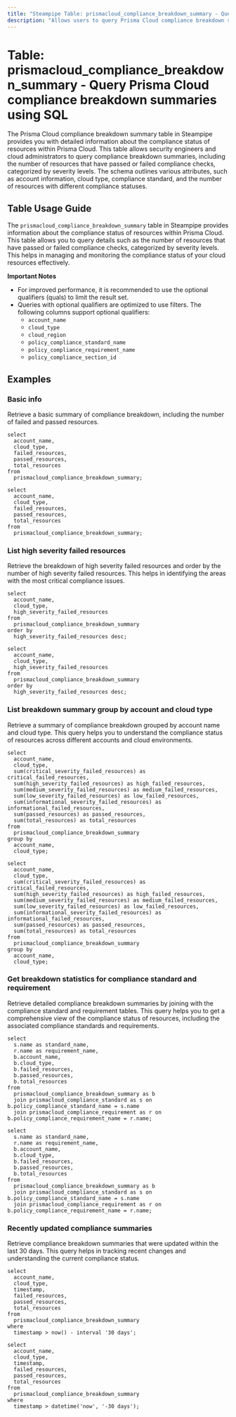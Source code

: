 ```yaml
---
title: "Steampipe Table: prismacloud_compliance_breakdown_summary - Query Prisma Cloud compliance breakdown summaries using SQL"
description: "Allows users to query Prisma Cloud compliance breakdown summaries. This table provides information about the compliance status of resources across different accounts, regions, and compliance standards."
---
```


# Table: prismacloud_compliance_breakdown_summary - Query Prisma Cloud compliance breakdown summaries using SQL

The Prisma Cloud compliance breakdown summary table in Steampipe provides you with detailed information about the compliance status of resources within Prisma Cloud. This table allows security engineers and cloud administrators to query compliance breakdown summaries, including the number of resources that have passed or failed compliance checks, categorized by severity levels. The schema outlines various attributes, such as account information, cloud type, compliance standard, and the number of resources with different compliance statuses.

## Table Usage Guide

The `prismacloud_compliance_breakdown_summary` table in Steampipe provides information about the compliance status of resources within Prisma Cloud. This table allows you to query details such as the number of resources that have passed or failed compliance checks, categorized by severity levels. This helps in managing and monitoring the compliance status of your cloud resources effectively.

**Important Notes**
- For improved performance, it is recommended to use the optional qualifiers (quals) to limit the result set.
- Queries with optional qualifiers are optimized to use filters. The following columns support optional qualifiers:
  - `account_name`
  - `cloud_type`
  - `cloud_region`
  - `policy_compliance_standard_name`
  - `policy_compliance_requirement_name`
  - `policy_compliance_section_id`

## Examples

### Basic info
Retrieve a basic summary of compliance breakdown, including the number of failed and passed resources.

```sql+postgres
select
  account_name,
  cloud_type,
  failed_resources,
  passed_resources,
  total_resources
from
  prismacloud_compliance_breakdown_summary;
```

```sql+sqlite
select
  account_name,
  cloud_type,
  failed_resources,
  passed_resources,
  total_resources
from
  prismacloud_compliance_breakdown_summary;
```

### List high severity failed resources
Retrieve the breakdown of high severity failed resources and order by the number of high severity failed resources. This helps in identifying the areas with the most critical compliance issues.

```sql+postgres
select
  account_name,
  cloud_type,
  high_severity_failed_resources
from
  prismacloud_compliance_breakdown_summary
order by
  high_severity_failed_resources desc;
```

```sql+sqlite
select
  account_name,
  cloud_type,
  high_severity_failed_resources
from
  prismacloud_compliance_breakdown_summary
order by
  high_severity_failed_resources desc;
```

### List breakdown summary group by account and cloud type
Retrieve a summary of compliance breakdown grouped by account name and cloud type. This query helps you to understand the compliance status of resources across different accounts and cloud environments.

```sql+postgres
select
  account_name,
  cloud_type,
  sum(critical_severity_failed_resources) as critical_failed_resources,
  sum(high_severity_failed_resources) as high_failed_resources,
  sum(medium_severity_failed_resources) as medium_failed_resources,
  sum(low_severity_failed_resources) as low_failed_resources,
  sum(informational_severity_failed_resources) as informational_failed_resources,
  sum(passed_resources) as passed_resources,
  sum(total_resources) as total_resources
from
  prismacloud_compliance_breakdown_summary
group by
  account_name,
  cloud_type;
```

```sql+sqlite
select
  account_name,
  cloud_type,
  sum(critical_severity_failed_resources) as critical_failed_resources,
  sum(high_severity_failed_resources) as high_failed_resources,
  sum(medium_severity_failed_resources) as medium_failed_resources,
  sum(low_severity_failed_resources) as low_failed_resources,
  sum(informational_severity_failed_resources) as informational_failed_resources,
  sum(passed_resources) as passed_resources,
  sum(total_resources) as total_resources
from
  prismacloud_compliance_breakdown_summary
group by
  account_name,
  cloud_type;
```

### Get breakdown statistics for compliance standard and requirement
Retrieve detailed compliance breakdown summaries by joining with the compliance standard and requirement tables. This query helps you to get a comprehensive view of the compliance status of resources, including the associated compliance standards and requirements.

```sql+postgres
select
  s.name as standard_name,
  r.name as requirement_name,
  b.account_name,
  b.cloud_type,
  b.failed_resources,
  b.passed_resources,
  b.total_resources
from
  prismacloud_compliance_breakdown_summary as b
  join prismacloud_compliance_standard as s on b.policy_compliance_standard_name = s.name
  join prismacloud_compliance_requirement as r on b.policy_compliance_requirement_name = r.name;
```

```sql+sqlite
select
  s.name as standard_name,
  r.name as requirement_name,
  b.account_name,
  b.cloud_type,
  b.failed_resources,
  b.passed_resources,
  b.total_resources
from
  prismacloud_compliance_breakdown_summary as b
  join prismacloud_compliance_standard as s on b.policy_compliance_standard_name = s.name
  join prismacloud_compliance_requirement as r on b.policy_compliance_requirement_name = r.name;
```

### Recently updated compliance summaries
Retrieve compliance breakdown summaries that were updated within the last 30 days. This query helps in tracking recent changes and understanding the current compliance status.

```sql+postgres
select
  account_name,
  cloud_type,
  timestamp,
  failed_resources,
  passed_resources,
  total_resources
from
  prismacloud_compliance_breakdown_summary
where
  timestamp > now() - interval '30 days';
```

```sql+sqlite
select
  account_name,
  cloud_type,
  timestamp,
  failed_resources,
  passed_resources,
  total_resources
from
  prismacloud_compliance_breakdown_summary
where
  timestamp > datetime('now', '-30 days');
```